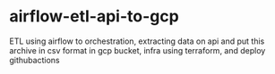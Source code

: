 # airflow-etl-api-to-gcp
ETL using airflow to orchestration, extracting data on api and put this archive in csv format in gcp bucket, infra using terraform, and deploy githubactions
